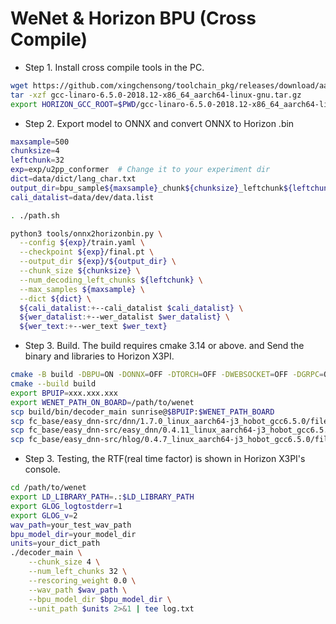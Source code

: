 # WeNet & Horizon BPU (Cross Compile)

* Step 1. Install cross compile tools in the PC.

```sh
wget https://github.com/xingchensong/toolchain_pkg/releases/download/aarch64-gcc/gcc-linaro-6.5.0-2018.12-x86_64_aarch64-linux-gnu.tar.gz
tar -xzf gcc-linaro-6.5.0-2018.12-x86_64_aarch64-linux-gnu.tar.gz
export HORIZON_GCC_ROOT=$PWD/gcc-linaro-6.5.0-2018.12-x86_64_aarch64-linux-gnu/bin/
```

* Step 2. Export model to ONNX and convert ONNX to Horizon .bin

``` sh
maxsample=500
chunksize=4
leftchunk=32
exp=exp/u2pp_conformer  # Change it to your experiment dir
dict=data/dict/lang_char.txt
output_dir=bpu_sample${maxsample}_chunk${chunksize}_leftchunk${leftchunk}
cali_datalist=data/dev/data.list

. ./path.sh

python3 tools/onnx2horizonbin.py \
  --config ${exp}/train.yaml \
  --checkpoint ${exp}/final.pt \
  --output_dir ${exp}/${output_dir} \
  --chunk_size ${chunksize} \
  --num_decoding_left_chunks ${leftchunk} \
  --max_samples ${maxsample} \
  --dict ${dict} \
  ${cali_datalist:+--cali_datalist $cali_datalist} \
  ${wer_datalist:+--wer_datalist $wer_datalist} \
  ${wer_text:+--wer_text $wer_text}
```

* Step 3. Build. The build requires cmake 3.14 or above. and Send the binary and libraries to Horizon X3PI.

``` sh
cmake -B build -DBPU=ON -DONNX=OFF -DTORCH=OFF -DWEBSOCKET=OFF -DGRPC=OFF -DCMAKE_TOOLCHAIN_FILE=toolchains/aarch64-linux-gnu.toolchain.cmake
cmake --build build
export BPUIP=xxx.xxx.xxx
export WENET_PATH_ON_BOARD=/path/to/wenet
scp build/bin/decoder_main sunrise@$BPUIP:$WENET_PATH_BOARD
scp fc_base/easy_dnn-src/dnn/1.7.0_linux_aarch64-j3_hobot_gcc6.5.0/files/dnn/lib/libdnn.so sunrise@$BPUIP:$WENET_PATH_BOARD
scp fc_base/easy_dnn-src/easy_dnn/0.4.11_linux_aarch64-j3_hobot_gcc6.5.0/files/easy_dnn/lib/libeasy_dnn.so sunrise@$BPUIP:$WENET_PATH_BOARD
scp fc_base/easy_dnn-src/hlog/0.4.7_linux_aarch64-j3_hobot_gcc6.5.0/files/hlog/lib/libhlog.so sunrise@$BPUIP:$WENET_PATH_BOARD
```

* Step 3. Testing, the RTF(real time factor) is shown in Horizon X3PI's console.

``` sh
cd /path/to/wenet
export LD_LIBRARY_PATH=.:$LD_LIBRARY_PATH
export GLOG_logtostderr=1
export GLOG_v=2
wav_path=your_test_wav_path
bpu_model_dir=your_model_dir
units=your_dict_path
./decoder_main \
    --chunk_size 4 \
    --num_left_chunks 32 \
    --rescoring_weight 0.0 \
    --wav_path $wav_path \
    --bpu_model_dir $bpu_model_dir \
    --unit_path $units 2>&1 | tee log.txt
```
